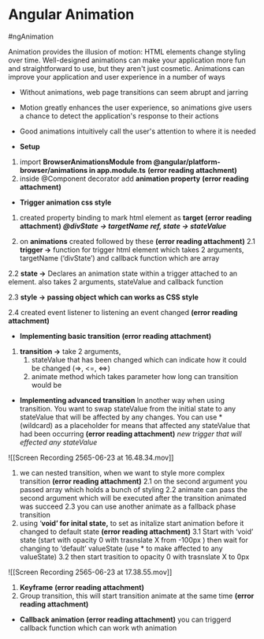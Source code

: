 # Angular Animation
#ngAnimation

Animation provides the illusion of motion: HTML elements change styling over time. Well-designed animations can make your application more fun and straightforward to use, but they aren't just cosmetic. Animations can improve your application and user experience in a number of ways
- Without animations, web page transitions can seem abrupt and jarring
- Motion greatly enhances the user experience, so animations give users a chance to detect the application's response to their actions
- Good animations intuitively call the user's attention to where it is needed

- **Setup**
1. import **BrowserAnimationsModule from @angular/platform-browser/animations in app.module.ts**
 **(error reading attachment)**
2. inside @Component decorator add **animation property**
 **(error reading attachment)**

- **Trigger animation css style**
1. created property binding to mark html element as **target**
 **(error reading attachment)**
***@divState -> targetName ref, state -> stateValue***

1. on **animations** created followed by these
 **(error reading attachment)**
2.1 **trigger ->** function for trigger html element which takes 2 arguments,
 targetName (‘divState’) and callback function which are array 

2.2 **state ->** Declares an animation state within a trigger attached to an element. also takes 2 arguments,
stateValue and callback function

2.3 **style -> passing object which can works as CSS style**

2.4 created event listener to listening an event changed
 **(error reading attachment)**

- **Implementing  basic transition**
 **(error reading attachment)**
1. **transition ->** take 2 arguments, 
	1. stateValue that has been changed which can indicate how it could be changed (=>, <=, <=>)
	2. animate method which takes parameter how long can transition would be

- **Implementing advanced transition**
 In another way when using transition. You want to swap stateValue from the initial state to any stateValue that will be affected by any changes. You can use * (wildcard) as a placeholder for means that affected any stateValue that had been occurring
 **(error reading attachment)**
*new trigger that will effected any stateValue*
 

![[Screen Recording 2565-06-23 at 16.48.34.mov]]

1. we can nested transition, when we want to style more complex transition
 **(error reading attachment)**
	2.1 on the second argument you passed array which holds a bunch of styling
	2.2 animate can pass the second argument which will be executed after the transition animated was succeed
	2.3 you can use another animate as a fallback phase transition
1. using ‘**void’ for inital state,** to set as initalize start animation before it changed to default state
 **(error reading attachment)**
	3.1 Start with ‘void’ state (start with opacity 0 with trasnslate X from -100px ) then wait for changing to ‘default’ valueState 
	(use * to make affected to any valueState)
	3.2 then start trasition to opacity 0 with trasnslate X to 0px 

![[Screen Recording 2565-06-23 at 17.38.55.mov]]

1. **Keyframe**
 **(error reading attachment)**
5. Group transition, this will start transition animate at the same time
 **(error reading attachment)**

- **Callback animation**
 **(error reading attachment)**
you can triggerd callback function which can work wth animation